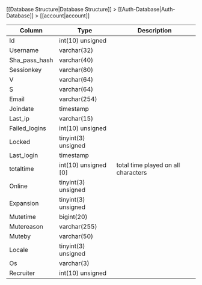 [[Database Structure|Database Structure]] > [[Auth-Database|Auth-Database]] > [[account|account]]

Column | Type | Description
--- | --- | ---
Id | int(10) unsigned | 
Username | varchar(32) | 
Sha_pass_hash | varchar(40) | 
Sessionkey | varchar(80) | 
V | varchar(64) | 
S | varchar(64) | 
Email | varchar(254) | 
Joindate | timestamp | 
Last_ip | varchar(15) | 
Failed_logins | int(10) unsigned | 
Locked | tinyint(3) unsigned | 
Last_login | timestamp |
totaltime | int(10) unsigned [0] | total time played on all characters
Online | tinyint(3) unsigned | 
Expansion | tinyint(3) unsigned | 
Mutetime | bigint(20) | 
Mutereason | varchar(255) | 
Muteby | varchar(50) | 
Locale | tinyint(3) unsigned | 
Os | varchar(3) | 
Recruiter | int(10) unsigned | 
